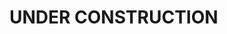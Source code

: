 # UNDER CONSTRUCTION

<!--
# ndenv-default-npms

it is copy from [rbenv-default-gems](https://github.com/rbenv/rbenv-default-gems).
-->

